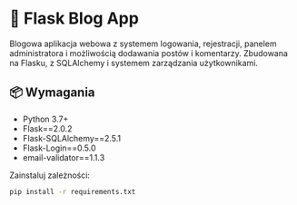 # 🐍 Flask Blog App

Blogowa aplikacja webowa z systemem logowania, rejestracji, panelem administratora i możliwością dodawania postów i komentarzy. Zbudowana na Flasku, z SQLAlchemy i systemem zarządzania użytkownikami.

## 📦 Wymagania

- Python 3.7+
- Flask==2.0.2
- Flask-SQLAlchemy==2.5.1
- Flask-Login==0.5.0
- email-validator==1.1.3

Zainstaluj zależności:

```bash
pip install -r requirements.txt
